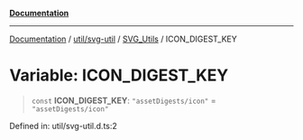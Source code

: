 [**Documentation**](../../../../../index.md)

***

[Documentation](../../../../../index.md) / [util/svg-util](../../../index.md) / [SVG\_Utils](../index.md) / ICON\_DIGEST\_KEY

# Variable: ICON\_DIGEST\_KEY

> `const` **ICON\_DIGEST\_KEY**: `"assetDigests/icon"` = `"assetDigests/icon"`

Defined in: util/svg-util.d.ts:2
